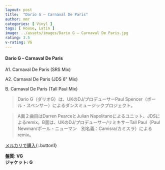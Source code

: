 ```yaml
---
layout: post
title:  "Dario G – Carnaval De Paris"
author: mmr
categories: [ Vinyl ]
tags: [ House, Latin ]
image: ../assets/images/Dario G – Carnaval De Paris.jpg
rating: 3.5
v-rating: VG
---
```


#### Dario G – Carnaval De Paris

A1. Carnaval De Paris (SRS Mix)

A2. Carnaval De Paris (JDS 6" Mix)

B. Carnaval De Paris (Tall Paul Mix)

> Dario G（ダリオG）は、UKのDJ/プロデューサーPaul Spencer（ポール・スペンサー）によるダンスミュージックプロジェクト。

> A面２曲目はDarren PearceとJulian Napolitanoによるユニット、JDSによるremix。B面は、UKのDJ/プロデューサー/リミキサーTall Paul（Paul Newman/ポール・ニューマン　別名義：Camisra/カミスラ）によるremix。

[メルカリで購入](https://jp.mercari.com/item/m16971968929){:.button1}

<div class="mt-4 mb-4 d-flex align-items-center">
<strong class="mr-1">盤質: VG</strong>
</div>
<div class="mt-4 mb-4 d-flex align-items-center">
<strong class="mr-1">ジャケット: G</strong>
</div>
